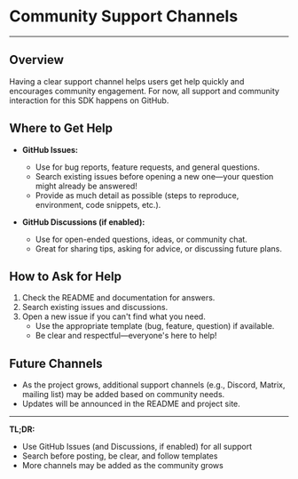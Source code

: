 # Community Support Channels

---

## Overview

Having a clear support channel helps users get help quickly and encourages community engagement. For now, all support and community interaction for this SDK happens on GitHub.

## Where to Get Help

- **GitHub Issues:**
  - Use for bug reports, feature requests, and general questions.
  - Search existing issues before opening a new one—your question might already be answered!
  - Provide as much detail as possible (steps to reproduce, environment, code snippets, etc.).

- **GitHub Discussions (if enabled):**
  - Use for open-ended questions, ideas, or community chat.
  - Great for sharing tips, asking for advice, or discussing future plans.

## How to Ask for Help

1. Check the README and documentation for answers.
2. Search existing issues and discussions.
3. Open a new issue if you can't find what you need.
   - Use the appropriate template (bug, feature, question) if available.
   - Be clear and respectful—everyone's here to help!

## Future Channels

- As the project grows, additional support channels (e.g., Discord, Matrix, mailing list) may be added based on community needs.
- Updates will be announced in the README and project site.

---

**TL;DR:**
- Use GitHub Issues (and Discussions, if enabled) for all support
- Search before posting, be clear, and follow templates
- More channels may be added as the community grows